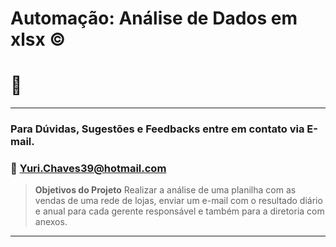# Automação: Análise de Dados em xlsx ©️

# 📄
---
&NewLine;
&NewLine;
&NewLine;
&NewLine;
### Para Dúvidas, Sugestões e Feedbacks entre em contato via E-mail.
### 📧 Yuri.Chaves39@hotmail.com
&NewLine;
&NewLine;
> **Objetivos do Projeto**
Realizar a análise de uma planilha com as vendas de uma rede de lojas, enviar um e-mail com o resultado diário e anual para cada gerente responsável e também para a diretoria com anexos.
---
